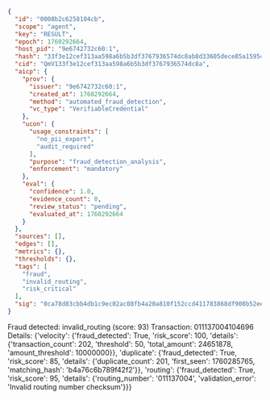 ```json
{
  "id": "0008b2c6258104cb",
  "scope": "agent",
  "key": "RESULT",
  "epoch": 1760292664,
  "host_pid": "9e6742732c60:1",
  "hash": "33f3e12cef313aa598a6b5b3df3767936574dc8ab8d33605dece85a159543387",
  "cid": "QmV133f3e12cef313aa598a6b5b3df3767936574dc8a",
  "aicp": {
    "prov": {
      "issuer": "9e6742732c60:1",
      "created_at": 1760292664,
      "method": "automated_fraud_detection",
      "vc_type": "VerifiableCredential"
    },
    "ucon": {
      "usage_constraints": [
        "no_pii_export",
        "audit_required"
      ],
      "purpose": "fraud_detection_analysis",
      "enforcement": "mandatory"
    },
    "eval": {
      "confidence": 1.0,
      "evidence_count": 0,
      "review_status": "pending",
      "evaluated_at": 1760292664
    }
  },
  "sources": [],
  "edges": [],
  "metrics": {},
  "thresholds": {},
  "tags": [
    "fraud",
    "invalid_routing",
    "risk_critical"
  ],
  "sig": "0ca78d83cbb4db1c9ec02ac08fb4a20a810f152ccd411783868df908b52eed57"
}
```

Fraud detected: invalid_routing (score: 93)
Transaction: 011137004104696
Details: {'velocity': {'fraud_detected': True, 'risk_score': 100, 'details': {'transaction_count': 202, 'threshold': 50, 'total_amount': 24651878, 'amount_threshold': 10000000}}, 'duplicate': {'fraud_detected': True, 'risk_score': 85, 'details': {'duplicate_count': 201, 'first_seen': 1760285765, 'matching_hash': 'b4a76c6b789f42f2'}}, 'routing': {'fraud_detected': True, 'risk_score': 95, 'details': {'routing_number': '011137004', 'validation_error': 'Invalid routing number checksum'}}}